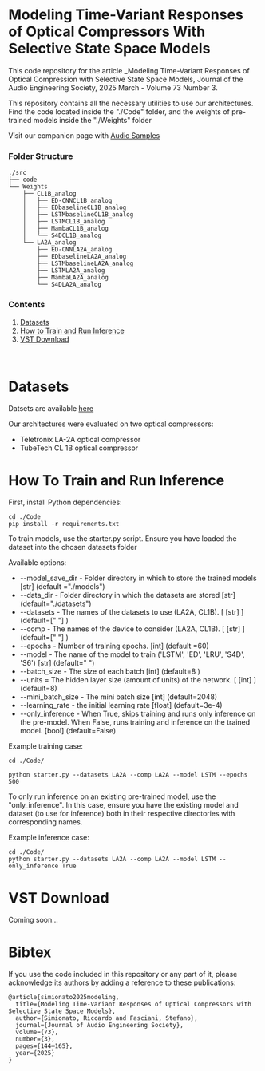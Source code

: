 # Modeling Time-Variant Responses of Optical Compressors With Selective State Space Models


This code repository for the article _Modeling Time-Variant Responses of Optical Compression with Selective State Space Models, Journal of the Audio Engineering Society, 2025 March - Volume 73 Number 3.

This repository contains all the necessary utilities to use our architectures. Find the code located inside the "./Code" folder, and the weights of pre-trained models inside the "./Weights" folder

Visit our companion page with [Audio Samples](https://riccardovib.github.io/Optical-DRC-SSM_pages/)

### Folder Structure

```
./src
├── code
└── Weights
    ├── CL1B_analog
    │   ├── ED-CNNCL1B_analog
    │   ├── EDbaselineCL1B_analog
    │   ├── LSTMbaselineCL1B_analog
    │   ├── LSTMCL1B_analog
    │   ├── MambaCL1B_analog
    │   └── S4DCL1B_analog
    └── LA2A_analog
        ├── ED-CNNLA2A_analog
        ├── EDbaselineLA2A_analog
        ├── LSTMbaselineLA2A_analog
        ├── LSTMLA2A_analog
        ├── MambaLA2A_analog
        └── S4DLA2A_analog
```

### Contents

1. [Datasets](#datasets)
2. [How to Train and Run Inference](#how-to-train-and-run-inference)
3. [VST Download](#vst-download)

<br/>

# Datasets

Datsets are available [here](https://www.kaggle.com/datasets/riccardosimionato/optical-dynamic-range-compressors-la-2a-cl-1b/versions/1)

Our architectures were evaluated on two optical compressors:
- Teletronix LA-2A optical compressor
- TubeTech CL 1B optical compressor

# How To Train and Run Inference 

First, install Python dependencies:
```
cd ./Code
pip install -r requirements.txt
```

To train models, use the starter.py script.
Ensure you have loaded the dataset into the chosen datasets folder

Available options: 
* --model_save_dir - Folder directory in which to store the trained models [str] (default ="./models")
* --data_dir - Folder directory in which the datasets are stored [str] (default="./datasets")
* --datasets - The names of the datasets to use (LA2A, CL1B). [ [str] ] (default=[" "] )
* --comp - The names of the device to consider (LA2A, CL1B). [ [str] ] (default=[" "] )
* --epochs - Number of training epochs. [int] (default =60)
* --model - The name of the model to train ('LSTM', 'ED', 'LRU', 'S4D', 'S6') [str] (default=" ")
* --batch_size - The size of each batch [int] (default=8 )
* --units = The hidden layer size (amount of units) of the network. [ [int] ] (default=8)
* --mini_batch_size - The mini batch size [int] (default=2048)
* --learning_rate - the initial learning rate [float] (default=3e-4)
* --only_inference - When True, skips training and runs only inference on the pre-model. When False, runs training and inference on the trained model. [bool] (default=False)
 

Example training case: 
```
cd ./Code/

python starter.py --datasets LA2A --comp LA2A --model LSTM --epochs 500 
```

To only run inference on an existing pre-trained model, use the "only_inference". In this case, ensure you have the existing model and dataset (to use for inference) both in their respective directories with corresponding names.

Example inference case:
```
cd ./Code/
python starter.py --datasets LA2A --comp LA2A --model LSTM --only_inference True
```


# VST Download

Coming soon...

# Bibtex

If you use the code included in this repository or any part of it, please acknowledge 
its authors by adding a reference to these publications:

```
@article{simionato2025modeling,
  title={Modeling Time-Variant Responses of Optical Compressors with Selective State Space Models},
  author={Simionato, Riccardo and Fasciani, Stefano},
  journal={Journal of Audio Engineering Society},
  volume={73},
  number={3},
  pages={144–165},
  year={2025}
}
```
